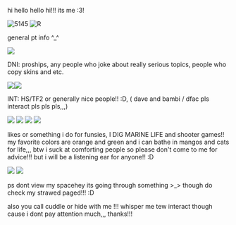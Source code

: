 hi hello hello hi!!! its me :3! 



![5145](https://github.com/lumpyhash/lumpyhash/assets/162152196/c4544cb0-4791-4b40-b6bb-d6e844335dd9) ![R](https://github.com/lumpyhash/lumpyhash/assets/162152196/8d75fa44-876c-48ff-95a9-0fa8dbe88beb)



general pt info ^_^







<img src="https://external-media.spacehey.net/media/sKDuzWsw40I_T82-e3Rg-ZPOoSvmaQblnKi7U8fSxdeU=/https://cyber.dabamos.de/88x31/newgrounds.gif"/>







DNI: proships, any people who joke about really serious topics, people who copy skins and etc.


<img src="https://external-media.spacehey.net/media/sOAa494Fol21cuIjL_-gvFzWQhg0tkU8EoKlrRU4bcfI=/https://plasticdino.neocities.org/buttons/2020SUCKS.png"/><img src="https://external-media.spacehey.net/media/sRr-fSUbGHA7SODpLVVamg61KIDeYcf-5GYBSToqq3cw=/https://64.media.tumblr.com/9095e721f9daf174834daafe7353841b/f01e93489764b673-f8/s100x200/f15977ca888a515ff3e87d810bd88f6f5c72f3b2.gif"/>

INT: HS/TF2 or generally nice people!! :D, ( dave and bambi / dfac pls interact pls pls pls,,,)



<img src="https://64.media.tumblr.com/693acdb379877016a7b4b11031fbeb02/3cb3c8474c05d418-6f/s100x200/80c8f8f514b579690fbfc4710dca70f440c54620.gifv"/>

<img src="https://64.media.tumblr.com/f6cb9c3b0515b6a42c3798c5f77a7ba6/669253165f580551-f9/s100x200/c43f5014488aa7001f8b6284ff14311ea81d7891.gifv"/>

<img src="https://64.media.tumblr.com/7812062565856d65b8fdeb08ae0c490c/096ec1acf2a76b53-72/s100x200/865268efce89a07ffc03b72d3a3c93b38298e0ab.gifv"/>

<img src="https://64.media.tumblr.com/1f784aa9ab706850237c2d24c8f99959/ae68e38e391d6dae-66/s100x200/72b9521141a147822f20898275b26abe983d4cba.gifv"/>




likes or something i do for funsies, I DIG MARINE LIFE and shooter games!! my favorite colors are orange and green and i can bathe in mangos and cats for life,,, btw i suck at comforting people so please don't come to me for advice!!! but i will be a listening ear for anyone!! :D 

<img src="https://y2k.neocities.org/stamps2/__fuck______by_unicorn_gal-dbzcf9e.png"/> <img src="https://64.media.tumblr.com/789e59a1f404a9a45e53def0e3e4c812/tumblr_prpuf8ZotA1xzybrpo1_100.gifv"/>



ps dont view my spacehey its going through something >_> though do check my strawed paged!!! :D



also you call cuddle or hide with me !!! whisper me tew interact though cause i dont pay attention much,,, thanks!!! 

